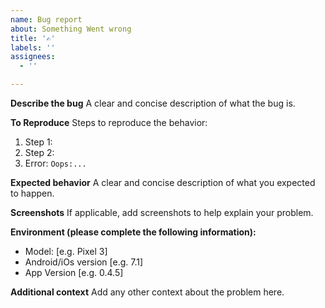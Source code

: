 ```yaml
---
name: Bug report
about: Something Went wrong
title: '✍️'
labels: ''
assignees:
  - ''

---
```


**Describe the bug**
A clear and concise description of what the bug is.

**To Reproduce**
Steps to reproduce the behavior:

1. Step 1:
2. Step 2:
3. Error: `Oops:...`

**Expected behavior**
A clear and concise description of what you expected to happen.

**Screenshots**
If applicable, add screenshots to help explain your problem.

**Environment (please complete the following information):**

- Model: [e.g. Pixel 3]
- Android/iOs version [e.g. 7.1]
- App Version [e.g. 0.4.5]

**Additional context**
Add any other context about the problem here.
